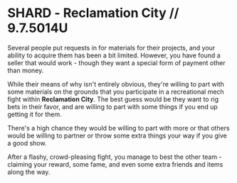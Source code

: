 # SHARD - ‏Reclamation City // 9.7.5014U

Several people put requests in for materials for their projects, and your ability to acquire them has been a bit limited. However, you have found a seller that would work - though they want a special form of payment other than money.

While their means of why isn't entirely obvious, they're willing to part with some materials on the grounds that you participate in a recreational mech fight within **Reclamation City**. The best guess would be they want to rig bets in their favor, and are willing to part with some things if you end up getting it for them.

There's a high chance they would be willing to part with more or that others would be willing to partner or throw some extra things your way if you give a good show.

After a flashy, crowd-pleasing fight, you manage to best the other team - claiming your reward, some fame, and even some extra friends and items along the way.


